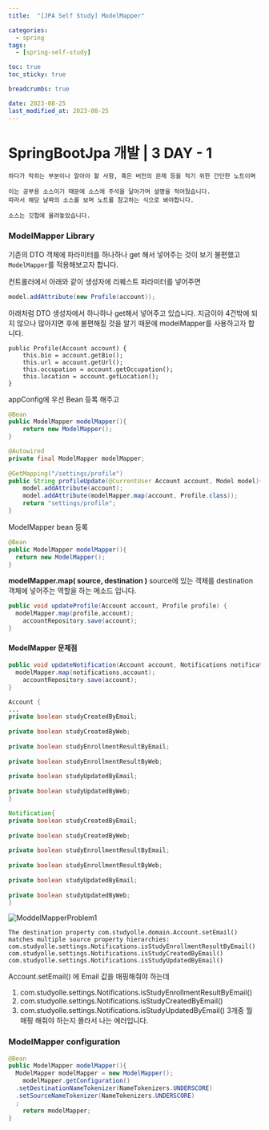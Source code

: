 ```yaml
---
title:  "[JPA Self Study] ModelMapper"

categories:
  - spring
tags:
  - [spring-self-study]

toc: true
toc_sticky: true

breadcrumbs: true

date: 2023-08-25
last_modified_at: 2023-08-25
---
```


# SpringBootJpa 개발 | 3 DAY - 1
```
하다가 막히는 부분이나 알아야 할 사항, 혹은 버전의 문제 등을 적기 위한 간단한 노트이며

이는 공부용 소스이기 때문에 소스에 주석을 달아가며 설명을 적어뒀습니다.
따라서 해당 날짜의 소스를 보며 노트를 참고하는 식으로 봐야합니다.

소스는 깃헙에 올려놓았습니다.
```

### ModelMapper Library

기존의 DTO 객체에 파라미터를 하나하나 get 해서 넣어주는 것이 보기 불편했고  `ModelMapper`를 적용해보고자 합니다.

컨트롤러에서 아래와 같이 생성자에 리퀘스트 파라미터를 넣어주면

```java
model.addAttribute(new Profile(account));
```

아래처럼 DTO 생성자에서 하나하나 get해서 넣어주고 있습니다. 
지금이야 4건밖에 되지 않으나 많아지면 후에 불편해질 것을 알기 때문에 modelMapper를 사용하고자 합니다.

```
public Profile(Account account) {  
    this.bio = account.getBio();  
    this.url = account.getUrl();  
    this.occupation = account.getOccupation();  
    this.location = account.getLocation();  
}
```

appConfig에 우선 Bean 등록 해주고

```java
@Bean  
public ModelMapper modelMapper(){  
    return new ModelMapper();  
}
```

```java
@Autowired  
private final ModelMapper modelMapper;  
  
@GetMapping("/settings/profile")  
public String profileUpdate(@CurrentUser Account account, Model model){  
    model.addAttribute(account);
    model.addAttribute(modelMapper.map(account, Profile.class));  
    return "settings/profile";  
}
```

ModelMapper bean 등록
```java
@Bean  
public ModelMapper modelMapper(){  
  return new ModelMapper();  
}
```

**modelMapper.map( source, destination )**
source에 있는 객체를 destination 객체에 넣어주는 역할을 하는 메소드 입니다.
```java
public void updateProfile(Account account, Profile profile) {  
  modelMapper.map(profile,account);  
    accountRepository.save(account);  
}
```


#### ModelMapper 문제점

```java
public void updateNotification(Account account, Notifications notifications) {  
  modelMapper.map(notifications,account);  
    accountRepository.save(account);  
}
```

```java
Account {
...
private boolean studyCreatedByEmail;  
  
private boolean studyCreatedByWeb;  
  
private boolean studyEnrollmentResultByEmail;  
  
private boolean studyEnrollmentResultByWeb;  
  
private boolean studyUpdatedByEmail;  
  
private boolean studyUpdatedByWeb;
}

Notification{  
private boolean studyCreatedByEmail;  
  
private boolean studyCreatedByWeb;  
  
private boolean studyEnrollmentResultByEmail;  
  
private boolean studyEnrollmentResultByWeb;  
  
private boolean studyUpdatedByEmail;  
  
private boolean studyUpdatedByWeb;
}

```

![ModdelMapperProblem1](../images/2022/08/20/ModdelMapperProblem1.png)

```
The destination property com.studyolle.domain.Account.setEmail() matches multiple source property hierarchies: com.studyolle.settings.Notifications.isStudyEnrollmentResultByEmail() com.studyolle.settings.Notifications.isStudyCreatedByEmail() com.studyolle.settings.Notifications.isStudyUpdatedByEmail()
```
Account.setEmail() 에 Email 값을 매핑해줘야 하는데
1. com.studyolle.settings.Notifications.isStudyEnrollmentResultByEmail()
2. com.studyolle.settings.Notifications.isStudyCreatedByEmail()
3. com.studyolle.settings.Notifications.isStudyUpdatedByEmail()
   3개중 뭘 매핑 해줘야 하는지 몰라서 나는 에러입니다.

### ModelMapper configuration

```java
@Bean  
public ModelMapper modelMapper(){  
  ModelMapper modelMapper = new ModelMapper();  
    modelMapper.getConfiguration()  
  .setDestinationNameTokenizer(NameTokenizers.UNDERSCORE)  
  .setSourceNameTokenizer(NameTokenizers.UNDERSCORE)  
  ;  
    return modelMapper;  
}
```
